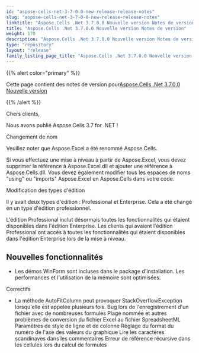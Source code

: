 ```yaml
---
id: "aspose-cells-net-3-7-0-0-new-release-release-notes"
slug: "aspose-cells-net-3-7-0-0-new-release-release-notes"
linktitle: "Aspose.Cells .Net 3.7.0.0 Nouvelle version Notes de version"
title: "Aspose.Cells .Net 3.7.0.0 Nouvelle version Notes de version"
weight: 170
description: "Aspose.Cells .Net 3.7.0.0 Nouvelle version Notes de version – the latest updates and fixes."
type: "repository"
layout: "release"
family_listing_page_title: "Aspose.Cells .Net 3.7.0.0 Nouvelle version Notes de version"
---
```

{{% alert color="primary" %}} 

 Cette page contient des notes de version pour[Aspose.Cells .Net 3.7.0.0 Nouvelle version](https://releases.aspose.com/cells/net/new-releases/aspose.cells-.net-3.7.0.0-new-release/)

{{% /alert %}} 

 Chers clients,

 Nous avons publié Aspose.Cells 3.7 for .NET !

 Changement de nom

 Veuillez noter que Aspose.Excel a été renommé Aspose.Cells.

 Si vous effectuez une mise à niveau à partir de Aspose.Excel, vous devez supprimer la référence à Aspose.Excel.dll et ajouter une référence à Aspose.Cells.dll. Vous devez également modifier tous les espaces de noms "using" ou "imports" Aspose.Excel en Aspose.Cells dans votre code.



 Modification des types d'édition

 Il y avait deux types d'édition : Professional et Enterprise. Cela a été changé en un type d'édition professionnel.

L'édition Professional inclut désormais toutes les fonctionnalités qui étaient disponibles dans l'édition Enterprise. Les clients qui avaient l'édition Professional ont accès à toutes les fonctionnalités qui étaient disponibles dans l'édition Enterprise lors de la mise à niveau.


## **Nouvelles fonctionnalités**
- Les démos WinForm sont incluses dans le package d'installation.
 Les performances et l'utilisation de la mémoire sont optimisées.



 Correctifs

- La méthode AutoFitColumn peut provoquer StackOverflowException lorsqu'elle est appelée plusieurs fois.
 Bug lors de l'enregistrement d'un fichier avec de nombreuses formules
 Plage nommée et autres problèmes de conversion du fichier Excel au fichier SpreadsheetML
 Paramètres de style de ligne et de colonne
 Réglage du format du numéro de l'axe des valeurs du graphique
 Lire les caractères scandinaves dans les commentaires
 Erreur de référence récursive dans les cellules lors du calcul de formules


